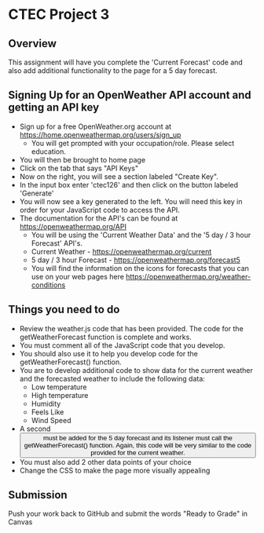 # CTEC Project 3

## Overview

This assignment will have you complete the 'Current Forecast' code and also add additional functionality to the page for a 5 day forecast.

## Signing Up for an OpenWeather API account and getting an API key

- Sign up for a free OpenWeather.org account at https://home.openweathermap.org/users/sign_up
  - You will get prompted with your occupation/role. Please select education.
- You will then be brought to home page
- Click on the tab that says "API Keys"
- Now on the right, you will see a section labeled "Create Key".
- In the input box enter 'ctec126' and then click on the button labeled 'Generate'
- You will now see a key generated to the left. You will need this key in order for your JavaScript code to access the API.
- The documentation for the API's can be found at https://openweathermap.org/API
  - You will be using the 'Current Weather Data' and the '5 day / 3 hour Forecast' API's.
  - Current Weather - https://openweathermap.org/current
  - 5 day / 3 hour Forecast - https://openweathermap.org/forecast5
  - You will find the information on the icons for forecasts that you can use on your web pages here https://openweathermap.org/weather-conditions

## Things you need to do

- Review the weather.js code that has been provided. The code for the getWeatherForecast function is complete and works.
- You must comment all of the JavaScript code that you develop.
- You should also use it to help you develop code for the getWeatherForecast() function.
- You are to develop additional code to show data for the current weather and the forecasted weather to include the following data:
  - Low temperature
  - High temperature
  - Humidity
  - Feels Like
  - Wind Speed
- A second <button> must be added for the 5 day forecast and its listener must call the getWeatherForecast() function. Again, this code will be very similar to the code provided for the current weather.
- You must also add 2 other data points of your choice
- Change the CSS to make the page more visually appealing

## Submission

Push your work back to GitHub and submit the words "Ready to Grade" in Canvas